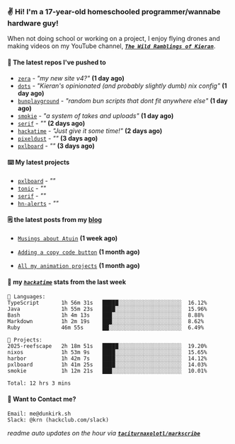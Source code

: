 ### ✌️ Hi! I'm a 17-year-old homeschooled programmer/wannabe hardware guy!

When not doing school or working on a project, I enjoy flying drones and making videos on my YouTube channel, [**_`The Wild Ramblings of Kieran`_**](https://youtube.com/@kieran.rambles).

#### 👷 The latest repos I've pushed to

- [`zera`](https://github.com/taciturnaxolotl/zera) - _"my new site v4?"_ **(1 day ago)**
- [`dots`](https://github.com/taciturnaxolotl/dots) - _"Kieran's opinionated (and probably slightly dumb) nix config"_ **(1 day ago)**
- [`bunplayground`](https://github.com/taciturnaxolotl/bunplayground) - _"random bun scripts that dont fit anywhere else"_ **(1 day ago)**
- [`smokie`](https://github.com/taciturnaxolotl/smokie) - _"a system of takes and uploads"_ **(1 day ago)**
- [`serif`](https://github.com/taciturnaxolotl/serif) - _""_ **(2 days ago)**
- [`hackatime`](https://github.com/hackclub/hackatime) - _"Just give it some time!"_ **(2 days ago)**
- [`pixeldust`](https://github.com/hackclub/pixeldust) - _""_ **(3 days ago)**
- [`pxlboard`](https://github.com/taciturnaxolotl/pxlboard) - _""_ **(3 days ago)**

#### ⌨️ My latest projects

- [`pxlboard`](https://github.com/taciturnaxolotl/pxlboard) - _""_
- [`tonic`](https://github.com/taciturnaxolotl/tonic) - _""_
- [`serif`](https://github.com/taciturnaxolotl/serif) - _""_
- [`hn-alerts`](https://github.com/taciturnaxolotl/hn-alerts) - _""_

#### 🗒️ the latest posts from my [blog](https://dunkirk.sh)

- [`Musings about Atuin`](https://dunkirk.sh/blog/atuin/) **(1 week ago)**

- [`Adding a copy code button`](https://dunkirk.sh/blog/adding-a-copy-button/) **(1 month ago)**

- [`All my animation projects`](https://dunkirk.sh/blog/my-animations/) **(1 month ago)**



#### 📡 my [_`hackatime`_](https://waka.hackclub.com) stats from the last week

```text
💾 Languages:
TypeScript       1h 56m 31s   █████░░░░░░░░░░░░░░░░░░░░  16.12%
Java             1h 55m 23s   ████░░░░░░░░░░░░░░░░░░░░░  15.96%
Bash             1h 4m 13s    ███░░░░░░░░░░░░░░░░░░░░░░  8.88%
Markdown         1h 2m 19s    ███░░░░░░░░░░░░░░░░░░░░░░  8.62%
Ruby             46m 55s      ██░░░░░░░░░░░░░░░░░░░░░░░  6.49%

💼 Projects:
2025-reefscape   2h 18m 51s   █████░░░░░░░░░░░░░░░░░░░░  19.20%
nixos            1h 53m 9s    ████░░░░░░░░░░░░░░░░░░░░░  15.65%
harbor           1h 42m 7s    ████░░░░░░░░░░░░░░░░░░░░░  14.12%
pxlboard         1h 41m 25s   ████░░░░░░░░░░░░░░░░░░░░░  14.03%
smokie           1h 12m 21s   ███░░░░░░░░░░░░░░░░░░░░░░  10.01%

Total: 12 hrs 3 mins
```

#### 📮 Want to Contact me?

```text
Email: me@dunkirk.sh
Slack: @krn (hackclub.com/slack)
```

_readme auto updates on the hour via [**`taciturnaxolotl/markscribe`**](https://github.com/taciturnaxolotl/markscribe)_
